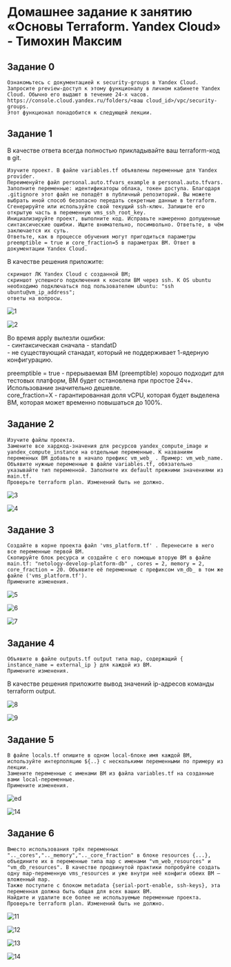 # Домашнее задание к занятию «Основы Terraform. Yandex Cloud» - Тимохин Максим

## Задание 0

    Ознакомьтесь с документацией к security-groups в Yandex Cloud.
    Запросите preview-доступ к этому функционалу в личном кабинете Yandex Cloud. Обычно его выдают в течение 24-х часов. https://console.cloud.yandex.ru/folders/<ваш cloud_id>/vpc/security-groups.
    Этот функционал понадобится к следующей лекции.

## Задание 1

В качестве ответа всегда полностью прикладывайте ваш terraform-код в git.

    Изучите проект. В файле variables.tf объявлены переменные для Yandex provider.
    Переименуйте файл personal.auto.tfvars_example в personal.auto.tfvars. Заполните переменные: идентификаторы облака, токен доступа. Благодаря .gitignore этот файл не попадёт в публичный репозиторий. Вы можете выбрать иной способ безопасно передать секретные данные в terraform.
    Сгенерируйте или используйте свой текущий ssh-ключ. Запишите его открытую часть в переменную vms_ssh_root_key.
    Инициализируйте проект, выполните код. Исправьте намеренно допущенные синтаксические ошибки. Ищите внимательно, посимвольно. Ответьте, в чём заключается их суть.
    Ответьте, как в процессе обучения могут пригодиться параметры preemptible = true и core_fraction=5 в параметрах ВМ. Ответ в документации Yandex Cloud.

В качестве решения приложите:

    скриншот ЛК Yandex Cloud с созданной ВМ;
    скриншот успешного подключения к консоли ВМ через ssh. К OS ubuntu необходимо подключаться под пользователем ubuntu: "ssh ubuntu@vm_ip_address";
    ответы на вопросы.

![1](https://github.com/MrAgrippa/06-db/blob/main/img/07-02/1.JPG)

![2](https://github.com/MrAgrippa/06-db/blob/main/img/07-02/2.JPG)

Во время apply вылезли ошибки:  
    - синтаксическая сначала - standatD  
    - не существующий станадат, который не поддерживает 1-ядерную конфигурацию.

preemptible = true - прерываемая ВМ (preemptible) хорошо подходит для тестовых платформ, ВМ будет остановлена при простое 24ч+. Использование значительно дешевле.  
core_fraction=Х - гарантированная доля vCPU, которая будет выделена ВМ, которая может временно повышаться до 100%.

## Задание 2

    Изучите файлы проекта.
    Замените все хардкод-значения для ресурсов yandex_compute_image и yandex_compute_instance на отдельные переменные. К названиям переменных ВМ добавьте в начало префикс vm_web_ . Пример: vm_web_name.
    Объявите нужные переменные в файле variables.tf, обязательно указывайте тип переменной. Заполните их default прежними значениями из main.tf.
    Проверьте terraform plan. Изменений быть не должно.

![3](https://github.com/MrAgrippa/06-db/blob/main/img/07-02/3.JPG)

![4](https://github.com/MrAgrippa/06-db/blob/main/img/07-02/4.JPG)

## Задание 3

    Создайте в корне проекта файл 'vms_platform.tf' . Перенесите в него все переменные первой ВМ.
    Скопируйте блок ресурса и создайте с его помощью вторую ВМ в файле main.tf: "netology-develop-platform-db" , cores = 2, memory = 2, core_fraction = 20. Объявите её переменные с префиксом vm_db_ в том же файле ('vms_platform.tf').
    Примените изменения.

![5](https://github.com/MrAgrippa/06-db/blob/main/img/07-02/5.JPG)

![6](https://github.com/MrAgrippa/06-db/blob/main/img/07-02/6.JPG)

![7](https://github.com/MrAgrippa/06-db/blob/main/img/07-02/7.JPG)

## Задание 4

    Объявите в файле outputs.tf output типа map, содержащий { instance_name = external_ip } для каждой из ВМ.
    Примените изменения.

В качестве решения приложите вывод значений ip-адресов команды terraform output.

![8](https://github.com/MrAgrippa/06-db/blob/main/img/07-02/8.JPG)

![9](https://github.com/MrAgrippa/06-db/blob/main/img/07-02/9.JPG)

## Задание 5

    В файле locals.tf опишите в одном local-блоке имя каждой ВМ, используйте интерполяцию ${..} с несколькими переменными по примеру из лекции.
    Замените переменные с именами ВМ из файла variables.tf на созданные вами local-переменные.
    Примените изменения.

  
![ed](https://github.com/MrAgrippa/06-db/blob/main/img/07-02/5_ed.JPG)

![14](https://github.com/MrAgrippa/06-db/blob/main/img/07-02/14.JPG)

## Задание 6

    Вместо использования трёх переменных ".._cores",".._memory",".._core_fraction" в блоке resources {...}, объедините их в переменные типа map с именами "vm_web_resources" и "vm_db_resources". В качестве продвинутой практики попробуйте создать одну map-переменную vms_resources и уже внутри неё конфиги обеих ВМ — вложенный map.
    Также поступите с блоком metadata {serial-port-enable, ssh-keys}, эта переменная должна быть общая для всех ваших ВМ.
    Найдите и удалите все более не используемые переменные проекта.
    Проверьте terraform plan. Изменений быть не должно.

    
![11](https://github.com/MrAgrippa/06-db/blob/main/img/07-02/11.JPG)

![12](https://github.com/MrAgrippa/06-db/blob/main/img/07-02/12.JPG)

![13](https://github.com/MrAgrippa/06-db/blob/main/img/07-02/13.JPG)

![14](https://github.com/MrAgrippa/06-db/blob/main/img/07-02/14.JPG)
